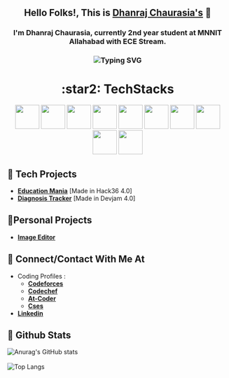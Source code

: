 ## <p align="center"> Hello Folks!, This is [**Dhanraj Chaurasia's**](https://dhanrajchaurasia.github.io/) :wave: </p>
### <p align="center"> I'm Dhanraj Chaurasia, currently 2nd year student at MNNIT Allahabad with ECE Stream. </p>
### <p align="center"> ![Typing SVG](https://readme-typing-svg.herokuapp.com?font=Roboto&color=%23FFF03C&size=25&center=true&vCenter=true&width=850&height=30&lines=An+enthusiast+frontend+web+developer.;A+competitive+programmer+(coder).+;Enthusiast+to+learn+new+skills.;A+quick+learner+to+develop+new+skills.) </p>
<h1 align="center"> :star2: TechStacks </h1>
<div align="center">
  <img width="55" src="https://upload.wikimedia.org/wikipedia/commons/9/9a/Visual_Studio_Code_1.35_icon.svg"/>
  <img width="55" src="https://cdn-icons-png.flaticon.com/512/1216/1216733.png"/>
  <img width="55" src="https://upload.wikimedia.org/wikipedia/commons/thumb/6/62/CSS3_logo.svg/240px-CSS3_logo.svg.png"/>
  <img width="55" src="https://raw.githubusercontent.com/gilbarbara/logos/master/logos/javascript.svg"/>
  <img width="55" src="https://raw.githubusercontent.com/gilbarbara/logos/master/logos/bootstrap.svg"/>
  <img width="55" src="https://cdn.worldvectorlogo.com/logos/react-1.svg"/>
  <img width="55" src="https://www.freeiconspng.com/uploads/arduino-icon-2.png"/>
  <img width="55" src="https://icon-library.com/images/django-icon/django-icon-0.jpg"/>
  <img width="55" src="https://styles.redditmedia.com/t5_ojppm/styles/communityIcon_459yspyd67m11.png"/>
  <img width="55" src="https://avatars.githubusercontent.com/u/684879?s=400&v=4"/>
</div>

## :star2: Tech Projects
- [**Education Mania**](https://devfolio.co/submissions/educationmania-5775) [Made in Hack36 4.0]
- [**Diagnosis Tracker**](https://github.com/Colossal-Team/Devjam-DayNightCoders) [Made in Devjam 4.0]
## 🌟Personal Projects
- [**Image Editor**](https://dhanrajchaurasia.github.io/Image-Editor-Project/)
## :star2: Connect/Contact With Me At
- Coding Profiles : 
  - [**Codeforces**](https://codeforces.com/profile/coderdhanraj)
  - [**Codechef**](https://codechef.com/users/coderdhanraj/)
  - [**At-Coder**](https://atcoder.jp/users/coderdhanraj/)
  - [**Cses**](https://cses.fi/user/75925/)
- [**Linkedin**](https://www.linkedin.com/in/dhanraj-chaurasia-4309b9207/)
## :star2: Github Stats 
![Anurag's GitHub stats](https://github-readme-stats.vercel.app/api?username=dhanrajchaurasia&show_icons=true&theme=radical)</br>                   
![Top Langs](https://github-readme-stats.vercel.app/api/top-langs/?username=dhanrajchaurasia&show_icons=true&theme=radical) 
